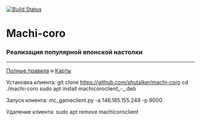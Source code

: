 [![Build Status](https://travis-ci.org/shutalker/machi-coro.svg?branch=develop)](https://travis-ci.org/shutalker/machi-coro)

# Machi-coro
### Реализация популярной японской настолки
---
[Полные правила](https://hobbygames.ru/download/rules/Machi_Koro_rules-web_2015.pdf) и [Карты](http://tesera.ru/images/items/336041/machi%20koro.pdf)

Установка клиента:
    git clone https://github.com/shutalker/machi-coro
    cd ./machi-coro
    sudo apt install machicoroclient_<version>-<release>_<arch>.deb

Запуск клиента:
    mc_gameclient.py -a 146.185.155.249 -p 9000

Удаление клиента:
    sudo apt remove machicoroclient
